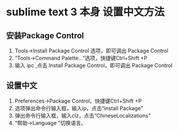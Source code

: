 sublime text 3 本身 设置中文方法
==
安装Package Control
--
1. Tools->Install Package Control  选项，即可调出 Package Control
2. “Tools->Command Palette...”选项，快捷键Ctrl+Shift +P
3. 输入 ipc ,点击 Install Package Control，即可调出 Package Control

设置中文
--
1. Preferences->Package Control，快捷键Ctrl+Shift +P
2. 选项弹出命令行输入框，输入ip，点击“install Package”
3. 弹出命令行输入框，输入clz，点击“ChineseLocalizations”
4. “帮助->Language ”切换语言。